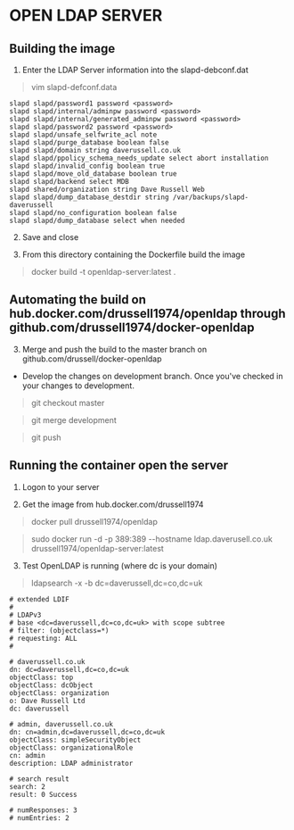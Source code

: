 OPEN LDAP SERVER
================

Building the image
------------------

1. Enter the LDAP Server information into the slapd-debconf.dat

> vim slapd-defconf.data

```
slapd slapd/password1 password <password>
slapd slapd/internal/adminpw password <password>
slapd slapd/internal/generated_adminpw password <password>
slapd slapd/password2 password <password>
slapd slapd/unsafe_selfwrite_acl note
slapd slapd/purge_database boolean false
slapd slapd/domain string daverussell.co.uk
slapd slapd/ppolicy_schema_needs_update select abort installation
slapd slapd/invalid_config boolean true
slapd slapd/move_old_database boolean true
slapd slapd/backend select MDB
slapd shared/organization string Dave Russell Web
slapd slapd/dump_database_destdir string /var/backups/slapd-daverussell
slapd slapd/no_configuration boolean false
slapd slapd/dump_database select when needed

```

2. Save and close


2. From this directory containing the Dockerfile build the image 
 
> docker build -t openldap-server:latest .

Automating the build on hub.docker.com/drussell1974/openldap through github.com/drussell1974/docker-openldap
------------------------------------------------------------------------------------------------------------

3. Merge and push the build to the master branch on github.com/drussell/docker-openldap

- Develop the changes on development branch. Once you've checked in your changes to development.

> git checkout master

> git merge development

> git push

Running the container open the server
-------------------------------------
1. Logon to your server

2. Get the image from hub.docker.com/drussell1974

> docker pull drussell1974/openldap

> sudo docker run -d -p 389:389 --hostname ldap.daverusell.co.uk drussell1974/openldap-server:latest

3. Test OpenLDAP is running (where dc is your domain)

> ldapsearch -x -b dc=daverussell,dc=co,dc=uk

```
# extended LDIF
#
# LDAPv3
# base <dc=daverussell,dc=co,dc=uk> with scope subtree
# filter: (objectclass=*)
# requesting: ALL
#

# daverussell.co.uk
dn: dc=daverussell,dc=co,dc=uk
objectClass: top
objectClass: dcObject
objectClass: organization
o: Dave Russell Ltd
dc: daverussell

# admin, daverussell.co.uk
dn: cn=admin,dc=daverussell,dc=co,dc=uk
objectClass: simpleSecurityObject
objectClass: organizationalRole
cn: admin
description: LDAP administrator

# search result
search: 2
result: 0 Success

# numResponses: 3
# numEntries: 2
```
